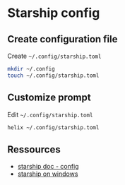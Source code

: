 # Starship config

## Create configuration file

Create `~/.config/starship.toml`

```sh
mkdir ~/.config 
touch ~/.config/starship.toml
```

## Customize prompt

Edit `~/.config/starship.toml`

```sh
helix ~/.config/starship.toml
```

## Ressources

- [starship doc - config](https://starship.rs/config/)
- [starship on windows](https://dev.to/ganmahmud/take-your-windows-powershell-to-the-next-level-by-starship-2gb2)